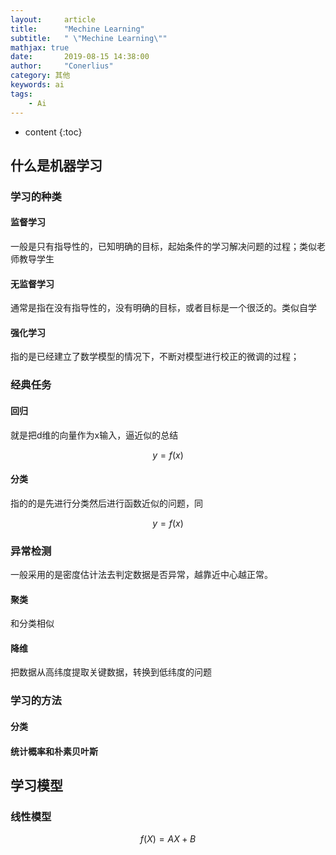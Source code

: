 ```yaml
---
layout:     article
title:      "Mechine Learning"
subtitle:   " \"Mechine Learning\""
mathjax: true
date:       2019-08-15 14:38:00
author:     "Conerlius"
category: 其他
keywords: ai
tags:
    - Ai
---
```


* content
{:toc}

## 什么是机器学习
### 学习的种类
#### 监督学习
一般是只有指导性的，已知明确的目标，起始条件的学习解决问题的过程；类似老师教导学生
 
#### 无监督学习
通常是指在没有指导性的，没有明确的目标，或者目标是一个很泛的。类似自学
 
#### 强化学习
指的是已经建立了数学模型的情况下，不断对模型进行校正的微调的过程；
### 经典任务
#### 回归
就是把d维的向量作为x输入，逼近似的总结

$$
y=f(x)
$$

#### 分类
指的的是先进行分类然后进行函数近似的问题，同

$$
y=f(x)
$$

### 异常检测
一般采用的是密度估计法去判定数据是否异常，越靠近中心越正常。 

#### 聚类
和分类相似
#### 降维
把数据从高纬度提取关键数据，转换到低纬度的问题
### 学习的方法
#### 分类
 
#### 统计概率和朴素贝叶斯

## 学习模型

### 线性模型

$$
f(X)=AX+B
$$
